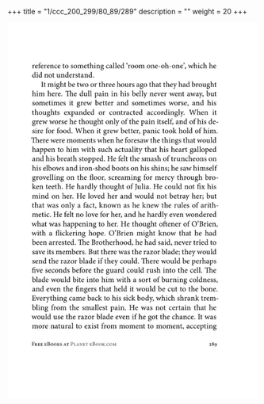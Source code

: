 +++
title = "1/ccc_200_299/80_89/289"
description = ""
weight = 20
+++

<img class="center-fit-jpg" src="/jpg_/out_jpg_1984__289.jpg" ></img>

